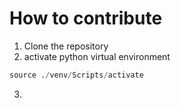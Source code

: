 # How to contribute
1.  Clone the repository
2. activate python virtual environment

```python
source ./venv/Scripts/activate
```
3.
